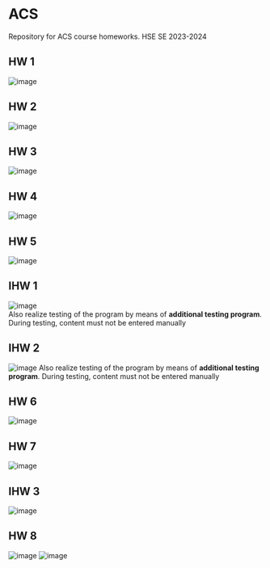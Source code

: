 # ACS
Repository for ACS course homeworks. HSE SE 2023-2024
## HW 1
![image](https://github.com/VictorFBI/ACS/assets/124510561/e4a757c2-46ed-469e-8e24-9328b37dd3e5)
## HW 2
![image](https://github.com/VictorFBI/ACS/assets/124510561/60e6347d-7231-42c9-8e82-ccd9843bfa2b)
## HW 3
![image](https://github.com/VictorFBI/ACS/assets/124510561/9fb24667-8a3d-4c92-ab85-19df38cf7af6)
## HW 4
![image](https://github.com/VictorFBI/ACS/assets/124510561/1f4c9a29-380f-4a2e-bd2d-0e5c3a386803)
## HW 5
![image](https://github.com/VictorFBI/ACS/assets/124510561/e5f2e6b4-4404-4c86-8e84-27a426fa5f5f)
## IHW 1
![image](https://github.com/VictorFBI/ACS/assets/124510561/a42b722e-4a3a-4625-bef2-18cb26578f8a)  
Also realize testing of the program by means of **additional testing program**. During testing, content must not be entered manually
## IHW 2
![image](https://github.com/VictorFBI/ACS/assets/124510561/2ae1bef6-47a5-4958-bd0c-e95aec1d5752)
Also realize testing of the program by means of **additional testing program**. During testing, content must not be entered manually
## HW 6
![image](https://github.com/VictorFBI/ACS/assets/124510561/ad0520a9-7096-470e-baf1-e5c35ccc6c31)
## HW 7
![image](https://github.com/VictorFBI/ACS/assets/124510561/6015d9bf-a951-4253-a340-3bd2e0acc002)
## IHW 3
![image](https://github.com/VictorFBI/ACS/assets/124510561/1cdc2ae4-c88c-42f6-8356-1162029cafb2)
## HW 8
![image](https://github.com/VictorFBI/ACS/assets/124510561/80ab79a5-c7fe-4445-bcca-b5e5e622b1c0)
![image](https://github.com/VictorFBI/ACS/assets/124510561/b72681c2-fb55-4865-be46-47906a085eb2)






